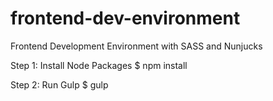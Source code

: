 # frontend-dev-environment
Frontend Development Environment with SASS and Nunjucks

Step 1: Install Node Packages
$ npm install

Step 2: Run Gulp
$ gulp
